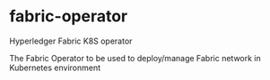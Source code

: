 # fabric-operator
Hyperledger Fabric K8S operator

The Fabric Operator to be used to deploy/manage Fabric network in Kubernetes environment
